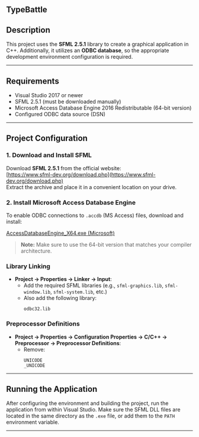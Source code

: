 ## TypeBattle

## Description

This project uses the **SFML 2.5.1** library to create a graphical application in C++. Additionally, it utilizes an **ODBC database**, so the appropriate development environment configuration is required.

---

## Requirements

- Visual Studio 2017 or newer  
- SFML 2.5.1 (must be downloaded manually)  
- Microsoft Access Database Engine 2016 Redistributable (64-bit version)  
- Configured ODBC data source (DSN)

---

## Project Configuration

### 1. Download and Install SFML

Download **SFML 2.5.1** from the official website:  
[https://www.sfml-dev.org/download.php](https://www.sfml-dev.org/download.php)  
Extract the archive and place it in a convenient location on your drive.

### 2. Install Microsoft Access Database Engine

To enable ODBC connections to `.accdb` (MS Access) files, download and install:

[AccessDatabaseEngine_X64.exe (Microsoft)](https://www.microsoft.com/en-us/download/details.aspx?id=54920)

> **Note:** Make sure to use the 64-bit version that matches your compiler architecture.

### Library Linking

- **Project → Properties → Linker → Input**:  
  - Add the required SFML libraries (e.g., `sfml-graphics.lib`, `sfml-window.lib`, `sfml-system.lib`, etc.)  
  - Also add the following library:
    ```
    odbc32.lib
    ```

### Preprocessor Definitions

- **Project → Properties → Configuration Properties → C/C++ → Preprocessor → Preprocessor Definitions**:  
  - Remove:
    ```
    UNICODE
    _UNICODE
    ```

---

## Running the Application

After configuring the environment and building the project, run the application from within Visual Studio. Make sure the SFML DLL files are located in the same directory as the `.exe` file, or add them to the `PATH` environment variable.

---